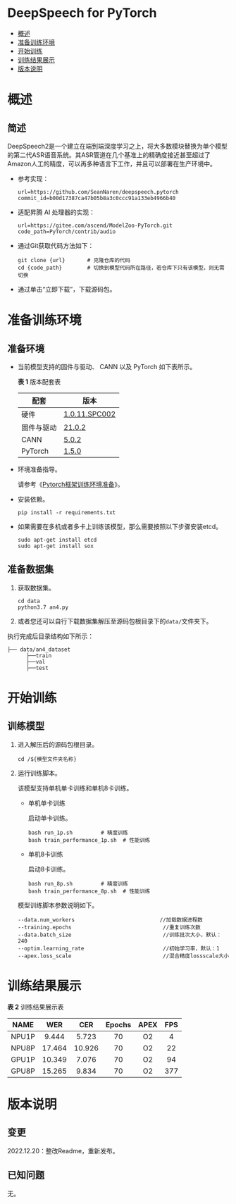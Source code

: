 # DeepSpeech for PyTorch

-   [概述](概述.md)
-   [准备训练环境](准备训练环境.md)
-   [开始训练](开始训练.md)
-   [训练结果展示](训练结果展示.md)
-   [版本说明](版本说明.md)



# 概述

## 简述

DeepSpeech2是一个建立在端到端深度学习之上，将大多数模块替换为单个模型的第二代ASR语音系统。其ASR管道在几个基准上的精确度接近甚至超过了Amazon人工的精度，可以再多种语言下工作，并且可以部署在生产环境中。

- 参考实现：

  ```
  url=https://github.com/SeanNaren/deepspeech.pytorch
  commit_id=b00d17387ca47b05b8a3c0ccc91a133eb4966b40  
  ```

- 适配昇腾 AI 处理器的实现：

  ```
  url=https://gitee.com/ascend/ModelZoo-PyTorch.git
  code_path=PyTorch/contrib/audio
  ```
  
- 通过Git获取代码方法如下：

  ```
  git clone {url}       # 克隆仓库的代码
  cd {code_path}        # 切换到模型代码所在路径，若仓库下只有该模型，则无需切换
  ```
  
- 通过单击“立即下载”，下载源码包。

# 准备训练环境

## 准备环境

- 当前模型支持的固件与驱动、 CANN 以及 PyTorch 如下表所示。

  **表 1**  版本配套表

  | 配套       | 版本                                                                          |
  |-----------------------------------------------------------------------------| ------------------------------------------------------------ |
  | 硬件 | [1.0.11.SPC002](https://www.hiascend.com/hardware/firmware-drivers?tag=commercial) |
  | 固件与驱动 | [21.0.2](https://www.hiascend.com/hardware/firmware-drivers?tag=commercial) |
  | CANN       | [5.0.2](https://www.hiascend.com/software/cann/commercial?version=5.0.2)    |
  | PyTorch    | [1.5.0](https://gitee.com/ascend/pytorch/tree/v1.5.0/)                      |

- 环境准备指导。

  请参考《[Pytorch框架训练环境准备](https://www.hiascend.com/document/detail/zh/ModelZoo/pytorchframework/ptes)》。
  
- 安装依赖。

  ```
  pip install -r requirements.txt
  ```
- 如果需要在多机或者多卡上训练该模型，那么需要按照以下步骤安装etcd。

    ```shell
    sudo apt-get install etcd
    sudo apt-get install sox
    ```


## 准备数据集

1. 获取数据集。

   ```shell
   cd data
   python3.7 an4.py
   ```

2. 或者您还可以自行下载数据集解压至源码包根目录下的`data/`文件夹下。

执行完成后目录结构如下所示：
   ```
   ├── data/an4_dataset
         ├──train                    
         ├──val
         ├──test          
   ```

# 开始训练

## 训练模型

1. 进入解压后的源码包根目录。

   ```
   cd /${模型文件夹名称} 
   ```

2. 运行训练脚本。

   该模型支持单机单卡训练和单机8卡训练。

   - 单机单卡训练

     启动单卡训练。

     ```
     bash run_1p.sh         # 精度训练
     bash train_performance_1p.sh  # 性能训练
     ```

   - 单机8卡训练

     启动8卡训练。

     ```
     bash run_8p.sh         # 精度训练
     bash train_performance_8p.sh  # 性能训练   
     ```

   模型训练脚本参数说明如下。

   ```
   --data.num_workers                           //加载数据进程数      
   --training.epochs                             //重复训练次数
   --data.batch_size                             //训练批次大小，默认：240
   --optim.learning_rate                         //初始学习率，默认：1
   --apex.loss_scale                             //混合精度lossscale大小
   ```

# 训练结果展示

**表 2**  训练结果展示表

| NAME  |  WER   |  CER   | Epochs | APEX | FPS  |
| :---: | :----: | :----: | :----: | :--: | :--: |
| NPU1P | 9.444  | 5.723  |   70   |  O2  |  4   |
| NPU8P | 17.464 | 10.926 |   70   |  O2  |  22  |
| GPU1P | 10.349 | 7.076  |   70   |  O2  |  94  |
| GPU8P | 15.265 | 9.834  |   70   |  O2  | 377  |


# 版本说明

## 变更

2022.12.20：整改Readme，重新发布。

## 已知问题

无。


